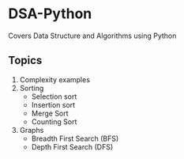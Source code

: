 # DSA-Python
Covers Data Structure and Algorithms using Python
## Topics
1. Complexity examples
2. Sorting
    * Selection sort
    * Insertion sort
    * Merge Sort
    * Counting Sort
3. Graphs
    * Breadth First Search (BFS)
    * Depth First Search (DFS)